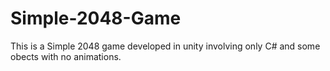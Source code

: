 # Simple-2048-Game
This is a Simple 2048 game developed in unity involving only C# and some obects with no animations.
